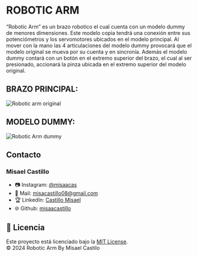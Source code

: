 # ROBOTIC ARM

“Robotic Arm” es un brazo robotico el cual cuenta con un modelo dummy de menores dimensiones.
Este modelo copia tendrá una conexión entre sus potenciómetros y los servomotores ubicados en el modelo principal.
Al mover con la mano las 4 articulaciones del modelo dummy provocará que el modelo original se mueva por su cuenta y en sincronía. 
Además el modelo dummy contará con un botón en el extremo superior del brazo, el cual al ser presionado, accionará la pinza ubicada en el extremo superior del modelo original. 




## BRAZO PRINCIPAL:

![Robotic arm original](https://github.com/user-attachments/assets/95a4489e-d9ec-4b5c-8cb9-1046820a8d12)


## MODELO DUMMY:

![Robotic Arm dummy](https://github.com/user-attachments/assets/aeddc7b3-f517-41e6-88c2-124d52d74de8)


## Contacto
### Misael Castillo
* 📷 Instagram: [@misaacas](https://www.instagram.com/misaacas/)
* 📧 Mail: misacastillo08@gmail.com
* 🏆 LinkedIn: [Castillo Misael](https://www.linkedin.com/in/misael-castillo-0a52a1314/)
* 🌐 Github: [misaacastillo](https://github.com/misaacastillo)


## 📜 Licencia

Este proyecto está licenciado bajo la [MIT License](LICENSE).  
© 2024 Robotic Arm By Misael Castilo


